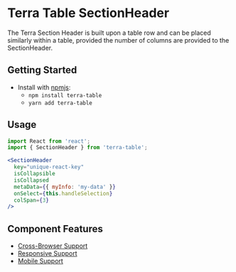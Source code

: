 # Terra Table SectionHeader

The Terra Section Header is built upon a table row and can be placed similarly within a table, provided the number of columns are provided to the SectionHeader.

## Getting Started

- Install with [npmjs](https://www.npmjs.com):
  - `npm install terra-table`
  - `yarn add terra-table`

## Usage

```jsx
import React from 'react';
import { SectionHeader } from 'terra-table';

<SectionHeader
  key="unique-react-key"
  isCollapsible
  isCollapsed
  metaData={{ myInfo: 'my-data' }}
  onSelect={this.handleSelection}
  colSpan={3}
/>
```

## Component Features
* [Cross-Browser Support](https://github.com/cerner/terra-ui/blob/master/src/terra-dev-site/contributing/ComponentStandards.e.contributing.md#cross-browser-support)
* [Responsive Support](https://github.com/cerner/terra-ui/blob/master/src/terra-dev-site/contributing/ComponentStandards.e.contributing.md#responsive-support)
* [Mobile Support](https://github.com/cerner/terra-ui/blob/master/src/terra-dev-site/contributing/ComponentStandards.e.contributing.md#mobile-support)
